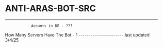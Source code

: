 # ANTI-ARAS-BOT-SRC
-----------------------
                Acounts in DB - ???
How Many Servers Have The Bot - 1 
----------------------- last updated 3/4/25
